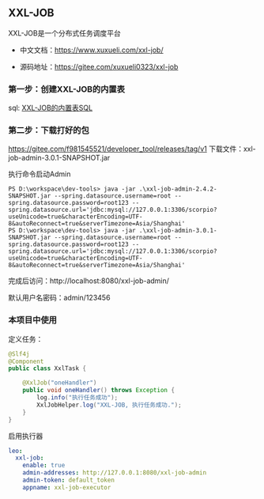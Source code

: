 ## XXL-JOB
XXL-JOB是一个分布式任务调度平台

- 中文文档：https://www.xuxueli.com/xxl-job/

- 源码地址：https://gitee.com/xuxueli0323/xxl-job


### 第一步：创建XXL-JOB的内置表
sql: [XXL-JOB的内置表SQL](tables_xxl_job.sql)

### 第二步：下载打好的包
https://gitee.com/f981545521/developer_tool/releases/tag/v1
下载文件：xxl-job-admin-3.0.1-SNAPSHOT.jar

执行命令启动Admin
```shell
PS D:\workspace\dev-tools> java -jar .\xxl-job-admin-2.4.2-SNAPSHOT.jar --spring.datasource.username=root --spring.datasource.password=root123 --spring.datasource.url='jdbc:mysql://127.0.0.1:3306/scorpio?useUnicode=true&characterEncoding=UTF-8&autoReconnect=true&serverTimezone=Asia/Shanghai'
PS D:\workspace\dev-tools> java -jar .\xxl-job-admin-3.0.1-SNAPSHOT.jar --spring.datasource.username=root --spring.datasource.password=root123 --spring.datasource.url='jdbc:mysql://127.0.0.1:3306/scorpio?useUnicode=true&characterEncoding=UTF-8&autoReconnect=true&serverTimezone=Asia/Shanghai'
```
完成后访问：http://localhost:8080/xxl-job-admin/

默认用户名密码：admin/123456


### 本项目中使用

定义任务：

```java
@Slf4j
@Component
public class XxlTask {

    @XxlJob("oneHandler")
    public void oneHandler() throws Exception {
        log.info("执行任务成功");
        XxlJobHelper.log("XXL-JOB, 执行任务成功.");
    }
}

```
启用执行器
```yaml
leo:
  xxl-job:
    enable: true
    admin-addresses: http://127.0.0.1:8080/xxl-job-admin
    admin-token: default_token
    appname: xxl-job-executor
```